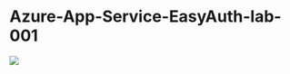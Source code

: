 # Azure-App-Service-EasyAuth-lab-001

<a href="https://azuredeploy.net/?repository=https://github.com/vijaysaayi/Azure-App-Service-EasyAuth-lab-001" target="_blank">
    <img src="https://azurecomcdn.azureedge.net/mediahandler/acomblog/media/Default/blog/deploybutton.png"/>
</a>
